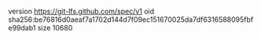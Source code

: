 version https://git-lfs.github.com/spec/v1
oid sha256:be76816d0aeaf7a1702d144d7f09ec151670025da7df6316588095fbfe99dab1
size 10680
